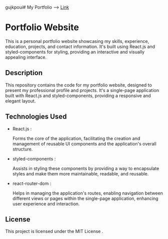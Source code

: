 gujkpoui# My Portfolio --> [Link](https://my-portfoliio-abhilaasha.netlify.app/)


<!DOCTYPE html>
<html lang="en">
<head>
  <meta charset="UTF-8">
</head>
<body>

<h1> Portfolio Website </h1>

<p>This is a personal portfolio website showcasing my skills, experience, education, projects, and contact information. It's built using React.js and styled-components for styling, providing an interactive and visually appealing interface.</p>





<h2> Description  </h2>

<p>This repository contains the code for my portfolio website, designed to present my professional profile and projects. It's a single-page application built with React.js and styled-components, providing a responsive and elegant  layout.</p>






<h2>Technologies Used </h2>

<ul>
  <li> React.js : </li>
  <p> Forms the core of the application, facilitating the creation and management of reusable UI components and the application's overall structure.</p> 
  <li> styled-components : </li>
  <p> Assists in styling these components by providing a way to encapsulate styles and make them more maintainable, readable, and reusable.</p>
  <li> react-router-dom : </li>
  <p> Helps in managing the application's routes, enabling navigation between different views or pages within the single-page application, enhancing user experience and interaction.</p>
</ul>



<h2> License </h2>

<p>This project is licensed under the MIT License .</p>

</body>
</html>


